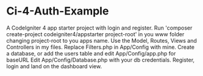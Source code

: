 # Ci-4-Auth-Example
A CodeIgniter 4 app starter project with login and register.
Run 'composer create-project codeigniter4/appstarter project-root' in you www folder
changing project-root to you apps name. Use the Model, Routes, Views and Controllers in my files.
Replace Filters.php in App/Config with mine.
Create a database, or add the users table and edit App/Config/app.php for baseURL
Edit App/Config/Database.php with your db credentials.
Register, login and land on the dashboard view.
